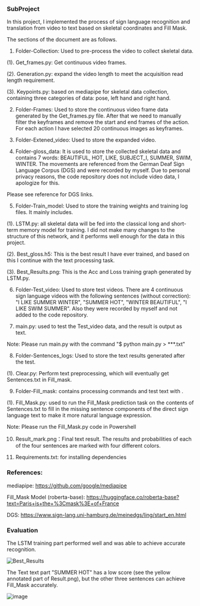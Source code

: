 ### SubProject

In this project, I implemented the process of sign language recognition and translation from video to text based on skeletal coordinates and Fill Mask.

The sections of the document are as follows.

 1. Folder-Collection: Used to pre-process the video to collect skeletal data.
 
(1). Get_frames.py: Get continuous video frames.

(2). Generation.py: expand the video length to meet the acquisition read length requirement.

(3). Keypoints.py: based on mediapipe for skeletal data collection, containing three categories of data: pose, left hand and right hand.


 2. Folder-Frames: Used to store the continuous video frame data generated by the Get_frames.py file. After that we need to manually filter the keyframes and remove the start and end frames of the action. For each action I have selected 20 continuous images as keyframes.

 3. Folder-Extened_video: Used to store the expanded video.

 4. Folder-gloss_data: It is used to store the collected skeletal data and contains 7 words: BEAUTIFUL, HOT, LIKE, SUBJECT_I, SUMMER, SWIM, WINTER. The movements are referenced from the German Deaf Sign Language Corpus (DGS) and were recorded by myself. Due to personal privacy reasons, the code repository does not include video data, I apologize for this.
 
 Please see reference for DGS links.

 5. Folder-Train_model: Used to store the training weights and training log files. It mainly includes.
 
(1). LSTM.py: all skeletal data will be fed into the classical long and short-term memory model for training. I did not make many changes to the structure of this network, and it performs well enough for the data in this project.

(2). Best_gloss.h5: This is the best result I have ever trained, and based on this I continue with the text processing task.

(3). Best_Results.png: This is the Acc and Loss training graph generated by LSTM.py.

 6. Folder-Test_video: Used to store test videos. There are 4 continuous sign language videos with the following sentences (without correction): "I LIKE SUMMER WINTER", "SUMMER HOT", "WINTER BEAUTIFUL", "I LIKE SWIM SUMMER". Also they were recorded by myself and not added to the code repository.

 7. main.py: used to test the Test_video data, and the result is output as text.
 
 Note: Please run main.py with the command "$ python main.py > ***.txt"
 

 8. Folder-Sentences_logs: Used to store the text results generated after the test. 
 
(1). Clear.py: Perform text preprocessing, which will eventually get Sentences.txt in Fill_mask.

 9. Folder-Fill_mask: contains processing commands and test text with <mask>. 
 
(1). Fill_Mask.py: used to run the Fill_Mask prediction task on the contents of Sentences.txt to fill in the missing sentence components of the direct sign language text to make it more natural language expression.
  
 Note: Please run the Fill_Mask.py code in Powershell
  
  
 10. Result_mark.png：Final text result. The results and probabilities of each of the four sentences are marked with four different colors.
  
 11. Requirements.txt: for installing dependencies

 
 ### References:
 mediapipe: 
 https://github.com/google/mediapipe
 
 
 Fill_Mask Model (roberta-base): 
 https://huggingface.co/roberta-base?text=Paris+is+the+%3Cmask%3E+of+France
 
 
 DGS: https://www.sign-lang.uni-hamburg.de/meinedgs/ling/start_en.html


### Evaluation
 
The LSTM training part performed well and was able to achieve accurate recognition.

 ![Best_Results](https://user-images.githubusercontent.com/106440647/211692153-fe663c73-971f-4f04-9712-dd18c79492e4.png)


The Text text part "SUMMER HOT" has a low score (see the yellow annotated part of Result.png), but the other three sentences can achieve Fill_Mask accurately.
 
 ![image](https://user-images.githubusercontent.com/106440647/211692211-9b51204b-dd68-46bb-b480-fa0859512a50.png)


